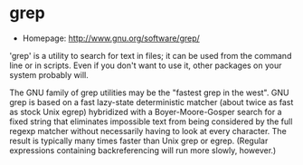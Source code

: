 # grep

* Homepage: http://www.gnu.org/software/grep/

'grep' is a utility to search for text in files; it can be used from the
 command line or in scripts.  Even if you don't want to use it, other packages
 on your system probably will.

 The GNU family of grep utilities may be the "fastest grep in the west".
 GNU grep is based on a fast lazy-state deterministic matcher (about
 twice as fast as stock Unix egrep) hybridized with a Boyer-Moore-Gosper
 search for a fixed string that eliminates impossible text from being
 considered by the full regexp matcher without necessarily having to
 look at every character. The result is typically many times faster
 than Unix grep or egrep. (Regular expressions containing backreferencing
 will run more slowly, however.)
